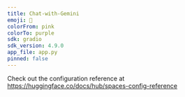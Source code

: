```yaml
---
title: Chat-with-Gemini
emoji: 💬
colorFrom: pink
colorTo: purple
sdk: gradio
sdk_version: 4.9.0
app_file: app.py
pinned: false
---
```


Check out the configuration reference at https://huggingface.co/docs/hub/spaces-config-reference
